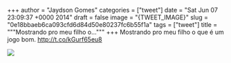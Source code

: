 
+++
author = "Jaydson Gomes"
categories = ["tweet"]
date = "Sat Jun 07 23:09:37 +0000 2014"
draft = false
image = "{TWEET_IMAGE}"
slug = "0e18bbaeb6ca093cfd6d84d50e80237fc6b55f1a"
tags = ["tweet"]
title = """Mostrando pro meu filho o..."""
+++
Mostrando pro meu filho o que é um jogo bom. http://t.co/kGurf65eu8

![](/images/tweet-media/475414306021208064-BpkCyo-IYAA0dXf.jpg)